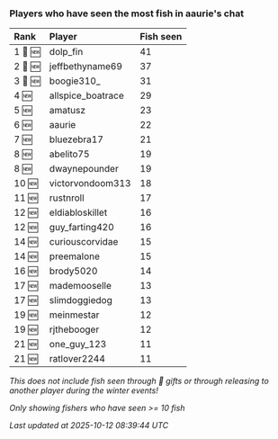 ### Players who have seen the most fish in aaurie's chat

| Rank    | Player            | Fish seen |
|:--------|:------------------|:----------|
| 1 🥇 🆕 | dolp_fin          | 41        |
| 2 🥈 🆕 | jeffbethyname69   | 37        |
| 3 🥉 🆕 | boogie310_        | 31        |
| 4 🆕    | allspice_boatrace | 29        |
| 5 🆕    | amatusz           | 23        |
| 6 🆕    | aaurie            | 22        |
| 7 🆕    | bluezebra17       | 21        |
| 8 🆕    | abelito75         | 19        |
| 8 🆕    | dwaynepounder     | 19        |
| 10 🆕   | victorvondoom313  | 18        |
| 11 🆕   | rustnroll         | 17        |
| 12 🆕   | eldiabloskillet   | 16        |
| 12 🆕   | guy_farting420    | 16        |
| 14 🆕   | curiouscorvidae   | 15        |
| 14 🆕   | preemalone        | 15        |
| 16 🆕   | brody5020         | 14        |
| 17 🆕   | mademooselle      | 13        |
| 17 🆕   | slimdoggiedog     | 13        |
| 19 🆕   | meinmestar        | 12        |
| 19 🆕   | rjthebooger       | 12        |
| 21 🆕   | one_guy_123       | 11        |
| 21 🆕   | ratlover2244      | 11        |

_This does not include fish seen through 🎁 gifts or through releasing to another player during the winter events!_

_Only showing fishers who have seen >= 10 fish_

_Last updated at 2025-10-12 08:39:44 UTC_